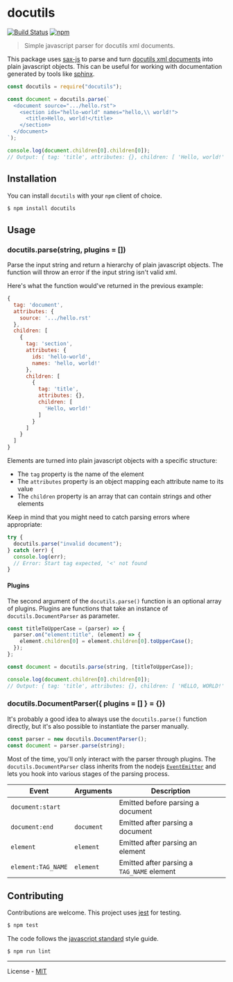 # docutils

[![Build Status](https://travis-ci.com/vberlier/docutils.svg?branch=master)](https://travis-ci.com/vberlier/docutils)
[![npm](https://img.shields.io/npm/v/docutils.svg)](https://www.npmjs.com/package/docutils)

> Simple javascript parser for docutils xml documents.

This package uses [sax-js](https://github.com/isaacs/sax-js) to parse and turn [docutils xml documents](http://docutils.sourceforge.net/docs/ref/doctree.html) into plain javascript objects. This can be useful for working with documentation generated by tools like [sphinx](http://www.sphinx-doc.org).

```js
const docutils = require("docutils");

const document = docutils.parse(`
  <document source=".../hello.rst">
    <section ids="hello-world" names="hello,\\ world!">
      <title>Hello, world!</title>
    </section>
  </document>
`);

console.log(document.children[0].children[0]);
// Output: { tag: 'title', attributes: {}, children: [ 'Hello, world!' ] }
```

## Installation

You can install `docutils` with your `npm` client of choice.

```bash
$ npm install docutils
```

## Usage

### docutils.parse(string, plugins = [])

Parse the input string and return a hierarchy of plain javascript objects. The function will throw an error if the input string isn't valid xml.

Here's what the function would've returned in the previous example:

```js
{
  tag: 'document',
  attributes: {
    source: '.../hello.rst'
  },
  children: [
    {
      tag: 'section',
      attributes: {
        ids: 'hello-world',
        names: 'hello, world!'
      },
      children: [
        {
          tag: 'title',
          attributes: {},
          children: [
            'Hello, world!'
          ]
        }
      ]
    }
  ]
}
```

Elements are turned into plain javascript objects with a specific structure:

- The `tag` property is the name of the element
- The `attributes` property is an object mapping each attribute name to its value
- The `children` property is an array that can contain strings and other elements

Keep in mind that you might need to catch parsing errors where appropriate:

```js
try {
  docutils.parse("invalid document");
} catch (err) {
  console.log(err);
  // Error: Start tag expected, '<' not found
}
```

#### Plugins

The second argument of the `docutils.parse()` function is an optional array of plugins. Plugins are functions that take an instance of `docutils.DocumentParser` as parameter.

```js
const titleToUpperCase = (parser) => {
  parser.on("element:title", (element) => {
    element.children[0] = element.children[0].toUpperCase();
  });
};

const document = docutils.parse(string, [titleToUpperCase]);

console.log(document.children[0].children[0]);
// Output: { tag: 'title', attributes: {}, children: [ 'HELLO, WORLD!' ] }
```

### docutils.DocumentParser({ plugins = [] } = {})

It's probably a good idea to always use the `docutils.parse()` function directly, but it's also possible to instantiate the parser manually.

```js
const parser = new docutils.DocumentParser();
const document = parser.parse(string);
```

Most of the time, you'll only interact with the parser through plugins. The `docutils.DocumentParser` class inherits from the nodejs [`EventEmitter`](https://nodejs.org/api/events.html#events_class_eventemitter) and lets you hook into various stages of the parsing process.

| Event              | Arguments  | Description                                |
| ------------------ | ---------- | ------------------------------------------ |
| `document:start`   |            | Emitted before parsing a document          |
| `document:end`     | `document` | Emitted after parsing a document           |
| `element`          | `element`  | Emitted after parsing an element           |
| `element:TAG_NAME` | `element`  | Emitted after parsing a `TAG_NAME` element |

## Contributing

Contributions are welcome. This project uses [jest](https://jestjs.io/) for testing.

```bash
$ npm test
```

The code follows the [javascript standard](https://standardjs.com/) style guide.

```bash
$ npm run lint
```

---

License - [MIT](https://github.com/vberlier/docutils/blob/master/LICENSE)
